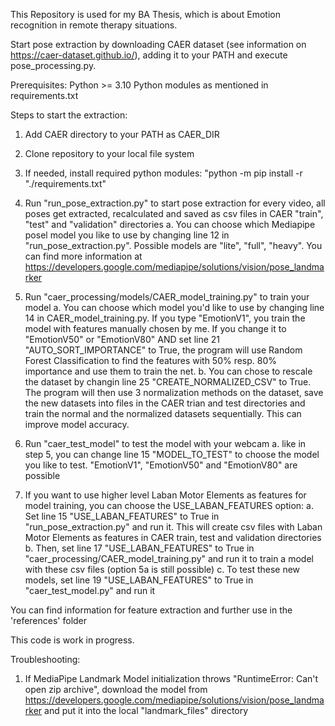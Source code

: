 This Repository is used for my BA Thesis, which is about Emotion recognition in remote therapy situations.

Start pose extraction by downloading CAER dataset (see information on https://caer-dataset.github.io/), adding it to your PATH and execute pose_processing.py.

Prerequisites:
Python >= 3.10
Python modules as mentioned in requirements.txt

Steps to start the extraction:

1. Add CAER directory to your PATH as CAER_DIR

2. Clone repository to your local file system

3. If needed, install required python modules: "python -m pip install -r "./requirements.txt"

4. Run "run_pose_extraction.py" to start pose extraction for every video, all poses get extracted, recalculated and saved as csv files in CAER "train", "test" and "validation" directories
    a. You can choose which Mediapipe posel model you like to use by changing line 12 in "run_pose_extraction.py". Possible models are "lite", "full", "heavy". You can find more information at https://developers.google.com/mediapipe/solutions/vision/pose_landmarker

5. Run "caer_processing/models/CAER_model_training.py" to train your model
    a. You can choose which model you'd like to use by changing line 14 in CAER_model_training.py. If you type "EmotionV1", you train the model with features manually chosen by me. If you change it to "EmotionV50" or "EmotionV80" AND set line 21 "AUTO_SORT_IMPORTANCE" to True, the program will use Random Forest Classification to find the features with 50% resp. 80% importance and use them to train the net.
    b. You can chose to rescale the dataset by changin line 25 "CREATE_NORMALIZED_CSV" to True. The program will then use 3 normalization methods on the dataset, save the new datasets into files in the CAER trian and test directories and train the normal and the normalized datasets sequentially. This can improve model accuracy.

6. Run "caer_test_model" to test the model with your webcam
    a. like in step 5, you can change line 15 "MODEL_TO_TEST" to choose the model you like to test. "EmotionV1", "EmotionV50" and "EmotionV80" are possible

7. If you want to use higher level Laban Motor Elements as features for model training, you can choose the USE_LABAN_FEATURES option:
    a. Set line 15 "USE_LABAN_FEATURES" to True in "run_pose_extraction.py" and run it. This will create csv files with Laban Motor Elements as features in CAER train, test and validation directories
    b. Then, set line 17 "USE_LABAN_FEATURES"  to True in "caer_processing/CAER_model_training.py" and run it to train a model with these csv files (option 5a is still possible)
    c. To test these new models, set line 19 "USE_LABAN_FEATURES" to True in "caer_test_model.py" and run it


You can find information for feature extraction and further use in the 'references' folder

This code is work in progress.

Troubleshooting:
1) If MediaPipe Landmark Model initialization throws "RuntimeError: Can't open zip archive", download the 
   model from https://developers.google.com/mediapipe/solutions/vision/pose_landmarker and put it into the
   local "landmark_files" directory
